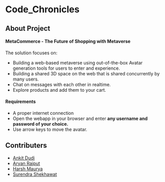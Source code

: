 # Code_Chronicles

## About Project
#### MetaCommerce - The Future of Shopping with Metaverse

The solution focuses on:
- Building a web-based metaverse using out-of-the-box Avatar generation tools for users to enter and
experience.
- Building a shared 3D space on the web that is shared concurrently by many users. 
- Chat on messages with each other in realtime.
- Explore products and add them to your cart.

#### Requirements

- A proper internet connection
- Open the webapp in your browser and enter **any username and password of your choice.**
- Use arrow keys to move the avatar.

## Contributers

- [Ankit Dudi](https://github.com/astrodigger)
- [Aryan Rajput](https://github.com/AryanRajput2083)
- [Harsh Maurya](https://github.com/Harsh-byte-369)
- [Surendra Shekhawat](https://github.com/7654SSS)
